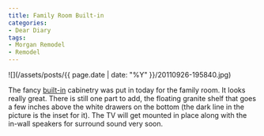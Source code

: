 ```yaml
---
title: Family Room Built-in
categories:
- Dear Diary
tags:
- Morgan Remodel
- Remodel
---
```


![](/assets/posts/{{ page.date | date: "%Y" }}/20110926-195840.jpg)
  



The fancy [built-in](http://en.wiktionary.org/wiki/built-in) cabinetry was put in today for the family room. It looks really great. There is still one part to add, the floating granite shelf that goes a few inches above the white drawers on the bottom (the dark line in the picture is the inset for it). The TV will get mounted in place along with the in-wall speakers for surround sound very soon.
